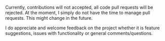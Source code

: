 
Currently, contributions will not accepted, all code pull requests will be rejected. At the moment, I simply do not have the time to manage pull requests.  This might change in the future.

I do appreciate and welcome feedback on the project whether it is feature suggestions, issues with functionality or general comments/questions.

